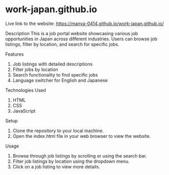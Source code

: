 # work-japan.github.io
Live link to the website: https://manya-0414.github.io/work-japan.github.io/

Description
This is a job portal website showcasing various job opportunities in Japan across different industries. Users can browse job listings, filter by location, and search for specific jobs.

Features
1. Job listings with detailed descriptions
2. Filter jobs by location
3. Search functionality to find specific jobs
4. Language switcher for English and Japanese
 
Technologies Used
1. HTML
2. CSS
3. JavaScript

Setup
1. Clone the repository to your local machine.
2. Open the index.html file in your web browser to view the website.

Usage
1. Browse through job listings by scrolling or using the search bar.
2. Filter job listings by location using the dropdown menu.
3. Click on a job listing to view more details.
